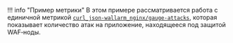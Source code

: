 !!! info "Пример метрики"
    В этом примере рассматривается работа с единичной метрикой [`curl_json-wallarm_nginx/gauge-attacks`](../../admin-ru/monitoring/available-metrics.md#количество-зафиксированных-атак), которая показывает количество атак на приложение, находящееся под защитой WAF‑ноды.